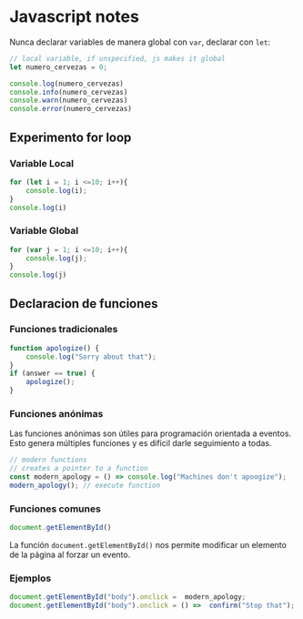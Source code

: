 # Javascript notes

Nunca declarar variables de manera global con `var`, declarar con `let`:

``` javascript
// local variable, if unspecified, js makes it global
let numero_cervezas = 0;

console.log(numero_cervezas) 
console.info(numero_cervezas)
console.warn(numero_cervezas)
console.error(numero_cervezas)
```

## Experimento for loop

### Variable Local

```javascript 
for (let i = 1; i <=10; i++){
    console.log(i);
}
console.log(i)
```

### Variable Global

```javascript
for (var j = 1; i <=10; i++){
    console.log(j);
}
console.log(j)
```

## Declaracion de funciones

### Funciones tradicionales

```javascript
function apologize() {
    console.log("Sorry about that");
}
if (answer == true) {
    apologize();
}
```

### Funciones anónimas

Las funciones anónimas son útiles para programación orientada a eventos. Esto genera múltiples funciones y es difícil darle seguimiento a todas.

```javascript
// modern functions
// creates a pointer to a function
const modern_apology = () => console.log("Machines don't apoogize");
modern_apology(); // execute function
```

### Funciones comunes

```javascript
document.getElementById()
```

La función `document.getElementById()` nos permite modificar un elemento de la página al forzar un evento.

### Ejemplos

```javascript
document.getElementById("body").onclick =  modern_apology;
document.getElementById("body").onclick = () =>  confirm("Stop that");
```
